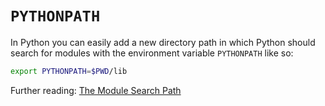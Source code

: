 # `PYTHONPATH`

In Python you can easily add a new directory path in which Python should search
for modules with the environment variable `PYTHONPATH` like so:

```sh
export PYTHONPATH=$PWD/lib
```

Further reading: [The Module Search Path](https://docs.python.org/3/tutorial/modules.html#the-module-search-path)

